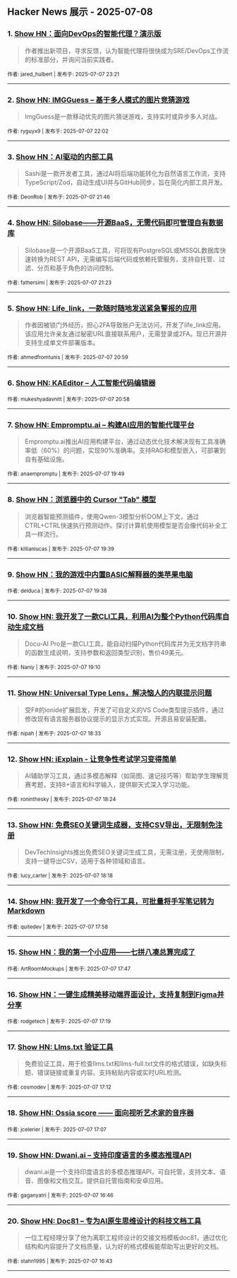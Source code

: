 ## Hacker News 展示 - 2025-07-08


### 1. [Show HN：面向DevOps的智能代理？演示版](https://news.ycombinator.com/item?id=44495555)
> 作者推出新项目，寻求反馈，认为智能代理将很快成为SRE/DevOps工作流的标准部分，并询问当前实践者。

<sub>作者: jared_hulbert | 发布于: 2025-07-07 23:21</sub>

---

### 2. [Show HN: IMGGuess – 基于多人模式的图片竞猜游戏](https://news.ycombinator.com/item?id=44495097)
> ImgGuess是一款移动优先的图片猜谜游戏，支持实时或异步多人对战。

<sub>作者: ryguyx9 | 发布于: 2025-07-07 22:02</sub>

---

### 3. [Show HN：AI驱动的内部工具](https://news.ycombinator.com/item?id=44494999)
> Sashi是一款开发者工具，通过AI将后端功能转化为自然语言工作流，支持TypeScript/Zod，自动生成UI并与GitHub同步，旨在简化内部工具开发。

<sub>作者: DeonRob | 发布于: 2025-07-07 21:46</sub>

---

### 4. [Show HN: Silobase——开源BaaS，无需代码即可管理自有数据库](https://news.ycombinator.com/item?id=44494799)
> Silobase是一个开源BaaS工具，可将现有PostgreSQL或MSSQL数据库快速转换为REST API，无需编写后端代码或依赖托管服务，支持自托管、过滤、分页和基于角色的访问控制。

<sub>作者: fathersimi | 发布于: 2025-07-07 21:23</sub>

---

### 5. [Show HN: Life_link，一款随时随地发送紧急警报的应用](https://news.ycombinator.com/item?id=44494616)
> 作者因被锁门外经历，担心2FA导致账户无法访问，开发了life_link应用。该应用允许亲友通过秘密URL直接联系用户，无需登录或2FA。现已开源并支持生成单文件部署版本。

<sub>作者: ahmedfromtunis | 发布于: 2025-07-07 20:59</sub>

---

### 6. [Show HN: KAEditor – 人工智能代码编辑器](https://news.ycombinator.com/item?id=44494609)

<sub>作者: mukeshyadavnitt | 发布于: 2025-07-07 20:58</sub>

---

### 7. [Show HN: Empromptu.ai – 构建AI应用的智能代理平台](https://news.ycombinator.com/item?id=44493996)
> Empromptu.ai推出AI应用构建平台，通过动态优化技术解决现有工具准确率低（60%）的问题，实现90%准确率。支持RAG和模型嵌入，可部署到自有基础设施。

<sub>作者: anaempromptu | 发布于: 2025-07-07 19:49</sub>

---

### 8. [Show HN：浏览器中的 Cursor "Tab" 模型](https://news.ycombinator.com/item?id=44493903)
> 浏览器智能预测插件，使用Qwen-3模型分析DOM上下文，通过CTRL+CTRL快速执行预测动作。探讨计算机使用模型是否会像代码补全工具一样流行。

<sub>作者: killianlucas | 发布于: 2025-07-07 19:39</sub>

---

### 9. [Show HN：我的游戏中内置BASIC解释器的类苹果电脑](https://news.ycombinator.com/item?id=44493896)

<sub>作者: delduca | 发布于: 2025-07-07 19:38</sub>

---

### 10. [Show HN: 我开发了一款CLI工具，利用AI为整个Python代码库自动生成文档](https://news.ycombinator.com/item?id=44493665)
> Docu-AI Pro是一款CLI工具，能自动扫描Python代码库并为无文档字符串的函数生成说明，支持参数和返回类型识别，售价49美元。

<sub>作者: Naniy | 发布于: 2025-07-07 19:10</sub>

---

### 11. [Show HN: Universal Type Lens，解决恼人的内联提示问题](https://news.ycombinator.com/item?id=44493320)
> 受F#的ionide扩展启发，开发了可自定义的VS Code类型提示插件，通过修改现有语言服务器协议提示的显示方式实现。开源且易安装配置。

<sub>作者: nipah | 发布于: 2025-07-07 18:33</sub>

---

### 12. [Show HN: iExplain - 让竞争性考试学习变得简单](https://news.ycombinator.com/item?id=44493249)
> AI辅助学习工具，通过多模态解释（如简图、速记技巧等）帮助学生理解竞赛考题，支持8+语言和科学输入，提供聊天式深入学习功能。

<sub>作者: roninthesky | 发布于: 2025-07-07 18:24</sub>

---

### 13. [Show HN: 免费SEO关键词生成器，支持CSV导出，无限制免注册](https://news.ycombinator.com/item?id=44493187)
> DevTechInsights推出免费SEO关键词生成工具，无需注册，无使用限制，支持一键导出CSV，适用于各种领域和语言。

<sub>作者: lucy_carter | 发布于: 2025-07-07 18:18</sub>

---

### 14. [Show HN: 我开发了一个命令行工具，可批量将手写笔记转为Markdown](https://news.ycombinator.com/item?id=44492985)

<sub>作者: quitedev | 发布于: 2025-07-07 17:58</sub>

---

### 15. [Show HN：我的第一个小应用——七拼八凑总算完成了](https://news.ycombinator.com/item?id=44492851)

<sub>作者: ArtRoomMockups | 发布于: 2025-07-07 17:47</sub>

---

### 16. [Show HN：一键生成精美移动端界面设计，支持复制到Figma并分享](https://news.ycombinator.com/item?id=44492527)

<sub>作者: rodgetech | 发布于: 2025-07-07 17:19</sub>

---

### 17. [Show HN: Llms.txt 验证工具](https://news.ycombinator.com/item?id=44492455)
> 免费验证工具，用于检查llms.txt和llms-full.txt文件的格式错误，如缺失标题、错误链接或重复内容。支持粘贴内容或实时URL检测。

<sub>作者: cosmodev | 发布于: 2025-07-07 17:12</sub>

---

### 18. [Show HN: Ossia score —— 面向视听艺术家的音序器](https://news.ycombinator.com/item?id=44492405)

<sub>作者: jcelerier | 发布于: 2025-07-07 17:07</sub>

---

### 19. [Show HN: Dwani.ai – 支持印度语言的多模态推理API](https://news.ycombinator.com/item?id=44492164)
> dwani.ai是一个支持印度语言的多模态推理API，可自托管，支持文本、语音、图像和文档交互。提供自托管指南和安卓应用。

<sub>作者: gaganyatri | 发布于: 2025-07-07 16:46</sub>

---

### 20. [Show HN: Doc81 – 专为AI原生思维设计的科技文档工具](https://news.ycombinator.com/item?id=44492131)
> 一位工程经理分享了他为离职工程师设计的交接文档模板doc81，通过优化结构和内容提升了文档质量，认为好的格式模板能帮助写出更好的文档。

<sub>作者: stahn1995 | 发布于: 2025-07-07 16:43</sub>

---

